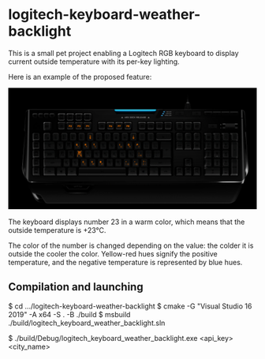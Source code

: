 # logitech-keyboard-weather-backlight

This is a small pet project enabling a Logitech RGB keyboard to display current outside temperature with its per-key lighting. 

Here is an example of the proposed feature: 

![](https://github.com/edmelnikov/logitech-keyboard-weather-backlight/blob/main/images/1.PNG?raw=true)

The keyboard displays number 23 in a warm color, which means that the outside temperature is +23°C. 

The color of the number is changed depending on the value: the colder it is outside the cooler the color. 
Yellow-red hues signify the positive temperature, and the negative temperature is represented by blue hues. 

## Compilation and launching

$ cd .../logitech-keyboard-weather-backlight
$ cmake -G "Visual Studio 16 2019" -A x64 -S . -B ./build
$ msbuild ./build/logitech_keyboard_weather_backlight.sln

$ ./build/Debug/logitech_keyboard_weather_backlight.exe <api_key> <city_name>
